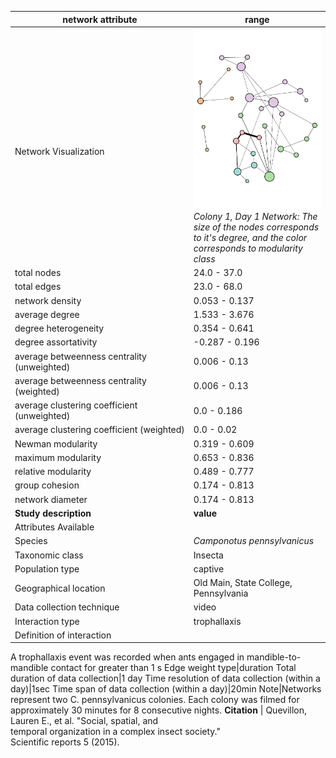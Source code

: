 network attribute|range
---|---
<img width=2500> Network Visualization | ![NetworkImage](/Networks/Visualizations/ant_quevillon_colony1_day1.png) *Colony 1, Day 1 Network: The size of the nodes corresponds to it's degree, and the color corresponds to modularity class*
total nodes|24.0 - 37.0
total edges|23.0 - 68.0
network density|0.053 - 0.137
average degree|1.533 - 3.676
degree heterogeneity|0.354 - 0.641
degree assortativity|-0.287 - 0.196
average betweenness centrality (unweighted)|0.006 - 0.13
average betweenness centrality (weighted)|0.006 - 0.13
average clustering coefficient (unweighted)|0.0 - 0.186
average clustering coefficient (weighted)|0.0 - 0.02
Newman modularity|0.319 - 0.609
maximum modularity|0.653 - 0.836
relative modularity|0.489 - 0.777
group cohesion|0.174 - 0.813
network diameter|0.174 - 0.813
**Study description**|**value**
Attributes Available|
Species|*Camponotus pennsylvanicus*
Taxonomic class|Insecta
Population type|captive
Geographical location|Old Main, State College, Pennsylvania
Data collection technique|video
Interaction type|trophallaxis
Definition of interaction|
A trophallaxis event was recorded when ants engaged in mandible-to-mandible contact for greater than 1 s
Edge weight type|duration
Total duration of data collection|1 day
Time resolution of data collection (within a day)|1sec
Time span of data collection (within a day)|20min
Note|Networks represent two C. pennsylvanicus colonies. Each colony was filmed for approximately 30 minutes for 8 consecutive nights.
**Citation** | Quevillon, Lauren E., et al. "Social, spatial, and <br> temporal organization in a complex insect society." <br> Scientific reports 5 (2015).
